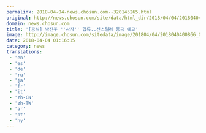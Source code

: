 ```yaml
---
permalink: 2018-04-04-news.chosun.com--320145265.html
original: http://news.chosun.com/site/data/html_dir/2018/04/04/2018040400911.html
domain: news.chosun.com
title: '[공식] 박진주 ''사자'' 합류..신스틸러 등극 예고'
image: http://image.chosun.com/sitedata/image/201804/04/2018040400866_0.jpg
date: 2018-04-04 01:16:15
category: news
translations: 
 - 'en'
 - 'es'
 - 'de'
 - 'ru'
 - 'ja'
 - 'fr'
 - 'it'
 - 'zh-CN'
 - 'zh-TW'
 - 'ar'
 - 'pt'
 - 'hy'
---
```


